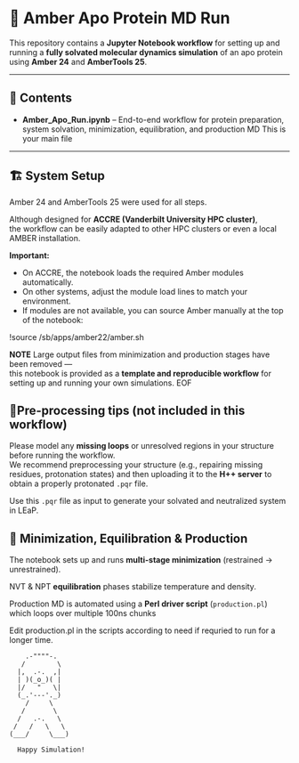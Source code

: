 # 🧪 Amber Apo Protein MD Run

This repository contains a **Jupyter Notebook workflow** for setting up and running a **fully solvated molecular dynamics simulation** of an apo protein using **Amber 24** and **AmberTools 25**.

---

## 📂 Contents

- **Amber_Apo_Run.ipynb** – End-to-end workflow for protein preparation, system solvation, minimization, equilibration, and production MD
 This is your main file 

---

## 🏗️ System Setup

Amber 24 and AmberTools 25 were used for all steps.

Although designed for **ACCRE (Vanderbilt University HPC cluster)**,  
the workflow can be easily adapted to other HPC clusters or even a local AMBER installation.  

**Important:**  
- On ACCRE, the notebook loads the required Amber modules automatically.  
- On other systems, adjust the module load lines to match your environment.  
- If modules are not available, you can source Amber manually at the top of the notebook:  

!source /sb/apps/amber22/amber.sh



**NOTE**
Large output files from minimization and production stages have been removed —  
this notebook is provided as a **template and reproducible workflow** for setting up and running your own simulations.
EOF

## 📝Pre-processing tips (not included in this workflow)

Please model any **missing loops** or unresolved regions in your structure before running the workflow.  
We recommend preprocessing your structure (e.g., repairing missing residues, protonation states) and then uploading it to the **H++ server** to obtain a properly protonated `.pqr` file.  

Use this `.pqr` file as input to generate your solvated and neutralized system in LEaP.

## 🏃 Minimization, Equilibration & Production

The notebook sets up and runs **multi-stage minimization** (restrained → unrestrained).

NVT & NPT **equilibration** phases stabilize temperature and density.

Production MD is automated using a **Perl driver script** (`production.pl`) which loops over multiple 100ns chunks

Edit production.pl in the scripts according to need if requried to run for a longer time.

        .-""""-.
       /        \
      |,  .-.  ,|
      | )(_o_)( |
      |/   "   \|
      (_.'---'._)
        /     \
       /       \
      /   .-.   \
     /   /   \   \
    (___/     \___)

      Happy Simulation!

